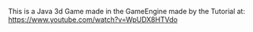 This is a Java 3d Game made in the GameEngine made by the Tutorial at:
https://www.youtube.com/watch?v=WpUDX8HTVdo
